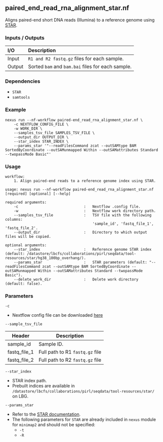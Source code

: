 ## paired_end_read_rna_alignment_star.nf

Aligns paired-end short DNA reads (Illumina) to a reference genome using [STAR](https://github.com/alexdobin/STAR).

### Inputs / Outputs

| I/O    | Description                                       |
|:-------|:--------------------------------------------------|
| Input  | `R1 and R2 fastq.gz` files for each sample.       | 
| Output | Sorted `bam` and `bam.bai` files for each sample. |

### Dependencies

* `STAR`
* `samtools`

### Example

```
nexus run --nf-workflow paired-end_read_rna_alignment_star.nf \
    -c NEXTFLOW_CONFIG_FILE \
    -w WORK_DIR \
    --samples_tsv_file SAMPLES_TSV_FILE \
    --output_dir OUTPUT_DIR \
    --star_index STAR_INDEX \
    --params_star '"--readFilesCommand zcat --outSAMtype BAM SortedByCoordinate --outSAMunmapped Within --outSAMattributes Standard --twopassMode Basic"'
```

### Usage

```
workflow:
    1. Align paired-end reads to a reference genome index using STAR.

usage: nexus run --nf-workflow paired-end_read_rna_alignment_star.nf [required] [optional] [--help]

required arguments:
    -c                              :   Nextflow .config file.
    -w                              :   Nextflow work directory path.
    --samples_tsv_file              :   TSV file with the following columns:
                                        'sample_id', 'fastq_file_1', 'fastq_file_2'.
    --output_dir                    :   Directory to which output files will be copied.

optional arguments:
    --star_index                    :   Reference genome STAR index (default: /datastore/lbcfs/collaborations/pirl/seqdata/tool-resources/star/hg38_100bp_overhang/).
    --params_star                   :   STAR parameters (default: "--readFilesCommand zcat --outSAMtype BAM SortedByCoordinate --outSAMunmapped Within --outSAMattributes Standard --twopassMode Basic").
    --delete_work_dir               :   Delete work directory (default: false).
```

### Parameters

`-c`
* Nextflow config file can be downloaded [here](https://github.com/pirl-unc/nexus/tree/main/nextflow)

`--sample_tsv_file`

| Header       | Description                     |
| ------------ |---------------------------------|
| sample_id    | Sample ID.                      |
| fastq_file_1 | Full path to R1 `fastq.gz` file |
| fastq_file_2 | Full path to R2 `fastq.gz` file |

`--star_index`
* STAR index path. 
* Prebuilt indices are available in `/datastore/lbcfs/collaborations/pirl/seqdata/tool-resources/star/` on LBG.

`--params_star`
* Refer to the [STAR documentation](https://physiology.med.cornell.edu/faculty/skrabanek/lab/angsd/lecture_notes/STARmanual.pdf).
* The following parameters for `STAR` are already included in `nexus` module for `minimap2` and should not be specified:
  * `-t`
  * `-R`
